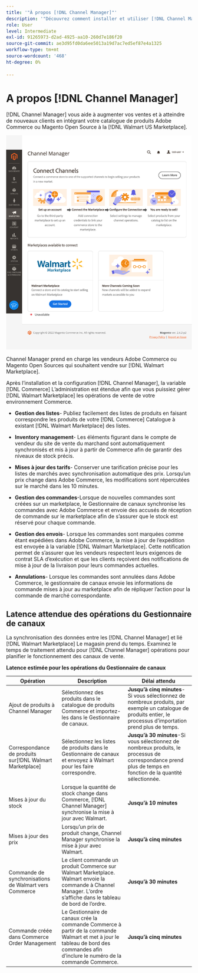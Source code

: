 ```yaml
---
title: '"À propos [!DNL Channel Manager]"'
description: '"Découvrez comment installer et utiliser [!DNL Channel Manager] pour intégrer Adobe Commerce et les magasins Magento Open Sources à des marchés tiers et créer un canal de vente afin de gérer de manière transparente les listes, les prix, les stocks et les ventes Marketplace auprès de votre administrateur Commerce."'
role: User
level: Intermediate
exl-id: 91265973-d2ad-4925-aa10-260d7e186f20
source-git-commit: ae3d95fd0da6ee5013a19d7ac7ed5ef87e4a1325
workflow-type: tm+mt
source-wordcount: '468'
ht-degree: 0%

---
```



# A propos [!DNL Channel Manager]

[!DNL Channel Manager] vous aide à augmenter vos ventes et à atteindre de nouveaux clients en intégrant votre catalogue de produits Adobe Commerce ou Magento Open Source à la [!DNL Walmart US Marketplace].

![[!DNL Channel Manager] vue d’administration de l’extension](assets/channel-manager-home.png)

Channel Manager prend en charge les vendeurs Adobe Commerce ou Magento Open Sources qui souhaitent vendre sur [!DNL Walmart Marketplace].

Après l’installation et la configuration [!DNL Channel Manager], la variable [!DNL Commerce] L’administration est étendue afin que vous puissiez gérer [!DNL Walmart Marketplace] les opérations de vente de votre environnement Commerce.

* **Gestion des listes**- Publiez facilement des listes de produits en faisant correspondre les produits de votre [!DNL Commerce] Catalogue à existant [!DNL Walmart Marketplace] des listes.

* **Inventory management**- Les éléments figurant dans le compte de vendeur du site de vente du marchand sont automatiquement synchronisés et mis à jour à partir de Commerce afin de garantir des niveaux de stock précis.

* **Mises à jour des tarifs**- Conserver une tarification précise pour les listes de marchés avec synchronisation automatique des prix. Lorsqu’un prix change dans Adobe Commerce, les modifications sont répercutées sur le marché dans les 10 minutes.

* **Gestion des commandes**-Lorsque de nouvelles commandes sont créées sur un marketplace, le Gestionnaire de canaux synchronise les commandes avec Adobe Commerce et envoie des accusés de réception de commande sur le marketplace afin de s’assurer que le stock est réservé pour chaque commande.

* **Gestion des envois**- Lorsque les commandes sont marquées comme étant expédiées dans Adobe Commerce, la mise à jour de l’expédition est envoyée à la variable [!DNL Walmart Marketplace]. Cette notification permet de s’assurer que les vendeurs respectent leurs exigences de contrat SLA d’exécution et que les clients reçoivent des notifications de mise à jour de la livraison pour leurs commandes actuelles.

* **Annulations**- Lorsque les commandes sont annulées dans Adobe Commerce, le gestionnaire de canaux envoie les informations de commande mises à jour au marketplace afin de répliquer l’action pour la commande de marché correspondante.

## Latence attendue des opérations du Gestionnaire de canaux

La synchronisation des données entre les [!DNL Channel Manager] et lié [!DNL Walmart Marketplace] Le magasin prend du temps. Examinez le temps de traitement attendu pour [!DNL Channel Manager] opérations pour planifier le fonctionnement des canaux de vente.

**Latence estimée pour les opérations du Gestionnaire de canaux**

| **Opération** | **Description** | **Délai attendu** |
|---------------------------------------------|-----------------------------------------------------------------------------------------------------------------------------------------------|------------------------------------------------------------------------------------------------------------------------------|
| Ajout de produits à Channel Manager | Sélectionnez des produits dans le catalogue de produits Commerce et importez-les dans le Gestionnaire de canaux. | **Jusqu’à cinq minutes**-Si vous sélectionnez de nombreux produits, par exemple un catalogue de produits entier, le processus d’importation prend plus de temps. |
| Correspondance de produits sur[!DNL Walmart Marketplace] | Sélectionnez les listes de produits dans le Gestionnaire de canaux et envoyez à Walmart pour les faire correspondre. | **Jusqu’à 30 minutes**-Si vous sélectionnez de nombreux produits, le processus de correspondance prend plus de temps en fonction de la quantité sélectionnée. |
| Mises à jour du stock | Lorsque la quantité de stock change dans Commerce, [!DNL Channel Manager] synchronise la mise à jour avec Walmart. | **Jusqu’à 10 minutes** |
| Mises à jour des prix | Lorsqu’un prix de produit change, Channel Manager synchronise la mise à jour avec Walmart. | **Jusqu’à cinq minutes** |
| Commande de synchronisations de Walmart vers Commerce | Le client commande un produit Commerce sur Walmart Marketplace. Walmart envoie la commande à Channel Manager. L’ordre s’affiche dans le tableau de bord de l’ordre. | **Jusqu’à 30 minutes** |
| Commande créée dans Commerce Order Management | Le Gestionnaire de canaux crée la commande Commerce à partir de la commande Walmart et met à jour le tableau de bord des commandes afin d’inclure le numéro de la commande Commerce. | **Jusqu’à cinq minutes** |


